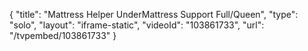 {
    "title": "Mattress Helper UnderMattress Support Full\/Queen",
    "type": "solo",
    "layout": "iframe-static",
    "videoId": "103861733",
    "url": "\/tvpembed\/103861733"
}